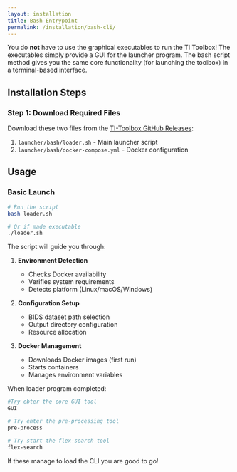 ```yaml
---
layout: installation
title: Bash Entrypoint
permalink: /installation/bash-cli/
---
```


You do **not** have to use the graphical executables to run the TI Toolbox! The executables simply provide a GUI for the launcher program. The bash script method gives you the same core functionality (for launching the toolbox) in a terminal-based interface.


## Installation Steps

### Step 1: Download Required Files

Download these two files from the [TI-Toolbox GitHub Releases](https://github.com/idossha/TI-Toolbox/releases):

1. `launcher/bash/loader.sh` - Main launcher script
2. `launcher/bash/docker-compose.yml` - Docker configuration

## Usage

### Basic Launch

```bash
# Run the script
bash loader.sh

# Or if made executable
./loader.sh
```

The script will guide you through:

1. **Environment Detection**
   - Checks Docker availability
   - Verifies system requirements
   - Detects platform (Linux/macOS/Windows)

2. **Configuration Setup**
   - BIDS dataset path selection
   - Output directory configuration
   - Resource allocation

3. **Docker Management**
   - Downloads Docker images (first run)
   - Starts containers
   - Manages environment variables

When loader program completed:

```bash
#Try ebter the core GUI tool
GUI

# Try enter the pre-processing tool
pre-process

# Try start the flex-search tool
flex-search
```

If these manage to load the CLI you are good to go!

